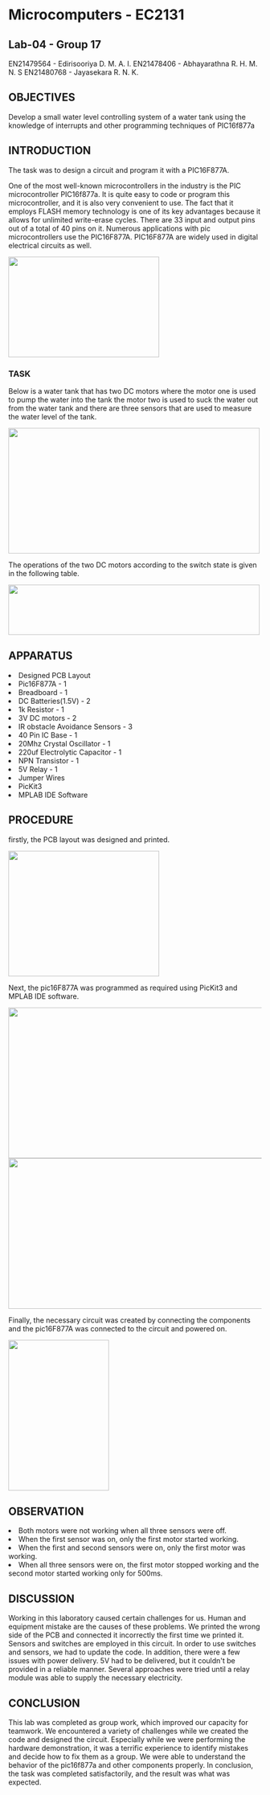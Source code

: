 # Microcomputers - EC2131
## Lab-04 - Group 17
EN21479564 - Edirisooriya D. M. A. I.
EN21478406 - Abhayarathna R. H. M. N. S
EN21480768 - Jayasekara R. N. K.


## OBJECTIVES
Develop a small water level controlling system of a water tank using the knowledge of interrupts and other programming techniques of PIC16f877a

## INTRODUCTION
The task was to design a circuit and program it with a PIC16F877A.

One of the most well-known microcontrollers in the industry is the PIC microcontroller PIC16f877a. It is quite easy to code or program this microcontroller, and it is also very convenient to use. The fact that it employs FLASH memory technology is one of its key advantages because it allows for unlimited write-erase cycles. There are 33 input and output pins out of a total of 40 pins on it. Numerous applications with pic microcontrollers use the PIC16F877A. PIC16F877A are widely used in digital electrical circuits as well.

<image src = "https://user-images.githubusercontent.com/111268465/185557347-3b599ba4-1a1a-421f-b935-e778d859f728.png" width = 300 height = 200>
  


### TASK
Below is a water tank that has two DC motors where the motor one is used to pump the water into the tank the motor two is used to suck the water out from the water tank and there are three sensors that are used to measure the water level of the tank.

<image src = "https://user-images.githubusercontent.com/111268465/185360443-1f7e43f5-4da9-4d61-a541-792ddff3428b.png" width = "500" height = "250" />

The operations of the two DC motors according to the switch state is given in the following  table. 

<image src = "https://user-images.githubusercontent.com/111268465/185362506-5dec6287-6b1c-4bd1-bbe5-c5014c13f298.png" width = "500" height = "100" />

## APPARATUS
<li>Designed PCB Layout
<li>Pic16F877A - 1
  <li>Breadboard - 1
    <li>DC Batteries(1.5V) - 2
     <li>1k Resistor - 1
  <li>3V DC motors - 2  
    <li>IR obstacle Avoidance Sensors - 3
      <li>40 Pin IC Base - 1
        <li>20Mhz Crystal Oscillator - 1
          <li>220uf Electrolytic Capacitor - 1
            <li>NPN Transistor - 1
              <li>5V Relay - 1
                <li> Jumper Wires 
                  <li>PicKit3
                    <li>MPLAB IDE Software
                
                      
                      
## PROCEDURE
firstly, the PCB layout was designed and printed.
                      
<image src = "https://user-images.githubusercontent.com/111268465/185646779-c21434e8-7ef7-45c2-9125-10dd60581d5a.jpg" width = 300 height = 250>

                      
Next, the pic16F877A was programmed as required using PicKit3 and MPLAB IDE software.
                      
<image src = "https://user-images.githubusercontent.com/111268465/185560137-bc5c0ca4-d3ac-4a09-872d-af1f8b2f615d.jpg" width = 600 height = 300>
<image src = "https://user-images.githubusercontent.com/111268465/185560381-55626a37-f3db-4fcb-8edd-34b9a87d29e4.jpg" width = 600 height = 300>


Finally, the necessary circuit was created by connecting the components and the pic16F877A was connected to the circuit and powered on.

<image src = "https://user-images.githubusercontent.com/111268465/185557954-21cf6e88-18b2-4fa1-8e88-e73a8637276c.jpg" width = 200 height = 300>
  
                        



 
                      
                      
                      
## OBSERVATION
<li>Both motors were not working when all three sensors were off.
                      
<li>When the first sensor was on, only the first motor started working.
                      
<li>When the first and second sensors were on, only the first motor was working.
                      
<li>When all three sensors were on, the first motor stopped working and the second motor started working only for 500ms.
  
 
## DISCUSSION
Working in this laboratory caused certain challenges for us. Human and equipment mistake are the causes of these problems. We printed the wrong side of the PCB and connected it incorrectly the first time we printed it. Sensors and switches are employed in this circuit. In order to use switches and sensors, we had to update the code. In addition, there were a few issues with power delivery. 5V had to be delivered, but it couldn't be provided in a reliable manner. Several approaches were tried until a relay module was able to supply the necessary electricity.
  
## CONCLUSION
This lab was completed as group work, which improved our capacity for teamwork. We encountered a variety of challenges while we created the code and designed the circuit. Especially while we were performing the hardware demonstration, it was a terrific experience to identify mistakes and decide how to fix them as a group. We were able to understand the behavior of the pic16f877a and other components properly. In conclusion, the task was completed satisfactorily, and the result was what was expected.
  




